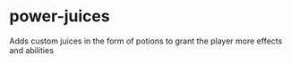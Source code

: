 # power-juices
Adds custom juices in the form of potions to grant the player more effects and abilities 
